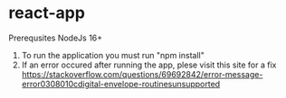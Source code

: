 # react-app

Prerequsites
    NodeJs 16+

1. To run the application you must run "npm install"
2. If an error occured after running the app, plese visit this site for a fix
 https://stackoverflow.com/questions/69692842/error-message-error0308010cdigital-envelope-routinesunsupported